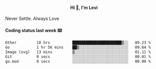 <h4 style="text-align: center;">Hi 👋, I'm Levi</h4>  Never Settle. Always Love
<!---<img align="right" alt="Coding" width="300" src="https://i.pinimg.com/originals/81/17/8b/81178b47a8598f0c81c4799f2cdd4057.gif"></p> --->

#### Coding status last week ⌨️

<!--START_SECTION:waka-->

```txt
Other         18 hrs          ██████████████████████▒░░   89.23 %
Go            1 hr 56 mins    ██▒░░░░░░░░░░░░░░░░░░░░░░   09.64 %
Image (svg)   13 mins         ▒░░░░░░░░░░░░░░░░░░░░░░░░   01.11 %
Git           0 secs          ░░░░░░░░░░░░░░░░░░░░░░░░░   00.01 %
go.mod        0 secs          ░░░░░░░░░░░░░░░░░░░░░░░░░   00.00 %
```

<!--END_SECTION:waka-->
